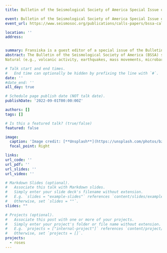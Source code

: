 ```yaml
---
title: Bulletin of the Seismological Society of America Special Issue on Seismoacoustics and Data Fusion.  Submissions due Nov 01 2022

event: Bulletin of the Seismological Society of America Special Issue on Seismoacoustics and Data Fusion
event_url: https://www.seismosoc.org/publications/calls-papers/bssa-call-for-papers-4/

location: ''
address:


summary: Fransiska is a guest editor of a special issue of the Bulletin of the Seismological Society of America focused on seismoacoustics and seismoacoustic data fusion.  Submissions are due Nov 01, 2022.  
abstract: The Bulletin of the Seismological Society of America (BSSA) solicits manuscripts for a Special Section on Seismoacoustics and Seismoacoustic Data Fusion.
Natural (e.g., volcanic activity, earthquakes, mass movements, microbaroms, bolides) and anthropogenic phenomena (e.g., chemical explosions, mining blasts) can release energy as mechanical waves in the ground, ocean and atmosphere. Due to the mechanical coupling between a planet, the ocean and its atmosphere, waves can propagate across these interfaces and carry information about the source and the media they propagated through. A growing body of literature suggests that multi-technology geophysical observations provide unique constraints on the properties of both the sources and media. Leveraging multi-technology datasets is instrumental for the continued success of future planetary missions, nuclear test ban treaty verification and natural hazard monitoring. Progress in our theoretical understanding of mechanical coupling, advancements in coupled-media wave modeling and developments of efficient multi-technology inversion procedures are key to fully exploit geophysical datasets on Earth and beyond.

# Talk start and end times.
#   End time can optionally be hidden by prefixing the line with `#`.
date: ''
#date_end: ''
all_day: true

# Schedule page publish date (NOT talk date).
publishDate: '2022-09-01T00:00:00Z'

authors: []
tags: []

# Is this a featured talk? (true/false)
featured: false

image:
  caption: 'Image credit: [**Unsplash**](https://unsplash.com/photos/bzdhc5b3Bxs)'
  focal_point: Right

links:
url_code: ''
url_pdf: ''
url_slides: ''
url_video: ''

# Markdown Slides (optional).
#   Associate this talk with Markdown slides.
#   Simply enter your slide deck's filename without extension.
#   E.g. `slides = "example-slides"` references `content/slides/example-slides.md`.
#   Otherwise, set `slides = ""`.
slides: ""

# Projects (optional).
#   Associate this post with one or more of your projects.
#   Simply enter your project's folder or file name without extension.
#   E.g. `projects = ["internal-project"]` references `content/project/deep-learning/index.md`.
#   Otherwise, set `projects = []`.
projects:
  - roses
---
```



